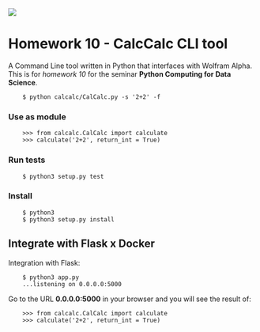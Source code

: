 <img src="https://travis-ci.org/Thru-Echoes/hw10_calcCalc.svg?branch=master" data-pin-nopin="true">

# Homework 10 - CalcCalc CLI tool

A Command Line tool written in Python that interfaces with Wolfram Alpha. This is for *homework 10* for the seminar **Python Computing for Data Science**.

```
    $ python calcalc/CalCalc.py -s '2+2' -f
```

### Use as module

```
    >>> from calcalc.CalCalc import calculate
    >>> calculate('2+2', return_int = True)
```

### Run tests

```
    $ python3 setup.py test
```

### Install

```
    $ python3 
    $ python3 setup.py install
```

## Integrate with Flask x Docker

Integration with Flask:

```
    $ python3 app.py
    ...listening on 0.0.0.0:5000
```

Go to the URL **0.0.0.0:5000** in your browser and you will see the result of:

```
    >>> from calcalc.CalCalc import calculate
    >>> calculate('2+2', return_int = True)
```
